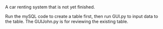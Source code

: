 A car renting system that is not yet finished.

Run the mySQL code to create a table first, then run GUI.py to input data to the table.
The GUIJohn.py is for reviewing the existing table.
